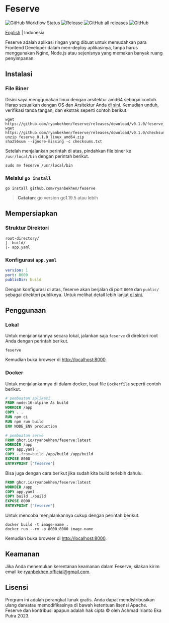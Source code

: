 # Feserve

![GitHub Workflow Status](https://img.shields.io/github/actions/workflow/status/ryanbekhen/feserve/release.yml?style=flat-square)
![Release](https://img.shields.io/github/v/release/ryanbekhen/feserve?display_name=release&style=flat-square)
![GitHub all releases](https://img.shields.io/github/downloads/ryanbekhen/feserve/total?style=flat-square)
![GitHub](https://img.shields.io/github/license/ryanbekhen/feserve?style=flat-square)

[English](README.md) | Indonesia

Feserve adalah aplikasi ringan yang dibuat untuk memudahkan para Frontend Developer dalam men-deploy aplikasinya, tanpa harus menggunakan Nginx, Node.js atau sejenisnya yang memakan banyak ruang penyimpanan.

## Instalasi

### File Biner

Disini saya menggunakan linux dengan arsitektur amd64 sebagai contoh. Harap sesuaikan dengan OS dan Arsitektur Anda [di sini](https://github.com/ryanbekhen/feserve/releases). Kemudian unduh, verifikasi tanda tangan, dan ekstrak seperti contoh berikut.

```shell
wget https://github.com/ryanbekhen/feserve/releases/download/v0.1.0/feserve_0.1.0_linux_amd64.zip
wget https://github.com/ryanbekhen/feserve/releases/download/v0.1.0/checksums.txt
unzip feserve_0.1.0_linux_amd64.zip 
sha256sum --ignore-missing -c checksums.txt
```

Setelah menjalankan perintah di atas, pindahkan file biner ke `/usr/local/bin` dengan perintah berikut.

```shell
sudo mv feserve /usr/local/bin
```

### Melalui `go install`

```shell
go install github.com/ryanbekhen/feserve
```

> **Catatan**: go version go1.19.5 atau lebih

## Mempersiapkan

### Struktur Direktori

```text
root-directory/
|- build/
|- app.yaml
```

### Konfigurasi `app.yaml`

```yaml
version: 1
port: 8000
publicDir: build
```

Dengan konfigurasi di atas, feserve akan berjalan di port `8000` dan `public/` sebagai direktori publiknya. Untuk melihat detail lebih lanjut [di sini](docs/configuration-id.md).

## Penggunaan

### Lokal

Untuk menjalankannya secara lokal, jalankan saja `feserve` di direktori root Anda dengan perintah berikut.

```shell
feserve
```

Kemudian buka browser di <http://localhost:8000>.

### Docker

Untuk menjalankannya di dalam docker, buat file `Dockerfile` seperti contoh berikut.

```Dockerfile
# pembuatan aplikasi
FROM node:16-alpine As build
WORKDIR /app
COPY . .
RUN npm ci 
RUN npm run build
ENV NODE_ENV production

# pembuatan serve
FROM ghcr.io/ryanbekhen/feserve:latest
WORKDIR /app
COPY app.yaml .
COPY --from=build /app/build /app/build
EXPOSE 8000
ENTRYPOINT ["feserve"]
```

Bisa juga dengan cara berikut jika sudah kita build terlebih dahulu.

```Dockerfile
FROM ghcr.io/ryanbekhen/feserve:latest
WORKDIR /app
COPY app.yaml .
COPY build ./build
EXPOSE 8000
ENTRYPOINT ["feserve"]
```

Untuk mencoba menjalankannya cukup dengan perintah berikut.

```shell
docker build -t image-name .
docker run --rm -p 8000:8000 image-name
```

Kemudian buka browser di <http://localhost:8000>.

## Keamanan

Jika Anda menemukan kerentanan keamanan dalam Feserve, silakan kirim email ke ryanbekhen.official@gmail.com.

## Lisensi

Program ini adalah perangkat lunak gratis. Anda dapat mendistribusikan ulang dan/atau memodifikasinya di bawah ketentuan lisensi Apache. Feserve dan kontribusi apapun adalah hak cipta © oleh Achmad Irianto Eka Putra 2023.
